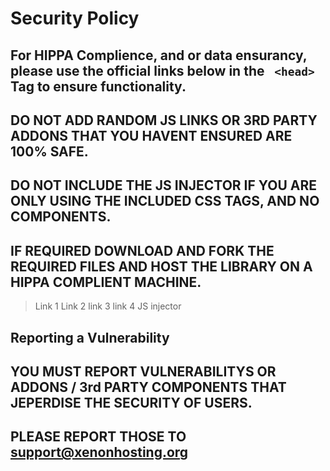 # Security Policy

## For HIPPA Complience, and or data ensurancy, please use the official links below in the ```  <head> ``` Tag to ensure functionality.
## DO NOT ADD RANDOM JS LINKS OR 3RD PARTY ADDONS THAT YOU HAVENT ENSURED ARE 100% SAFE.
## DO NOT INCLUDE THE JS INJECTOR IF YOU ARE ONLY USING THE INCLUDED CSS TAGS, AND NO COMPONENTS.
## IF REQUIRED DOWNLOAD AND FORK THE REQUIRED FILES AND HOST THE LIBRARY ON A HIPPA COMPLIENT MACHINE.

> Link 1
> Link 2
> link 3 
> link 4
> JS injector 

## Reporting a Vulnerability

## YOU MUST REPORT VULNERABILITYS OR ADDONS / 3rd PARTY COMPONENTS THAT JEPERDISE THE SECURITY OF USERS.

## PLEASE REPORT THOSE TO support@xenonhosting.org
